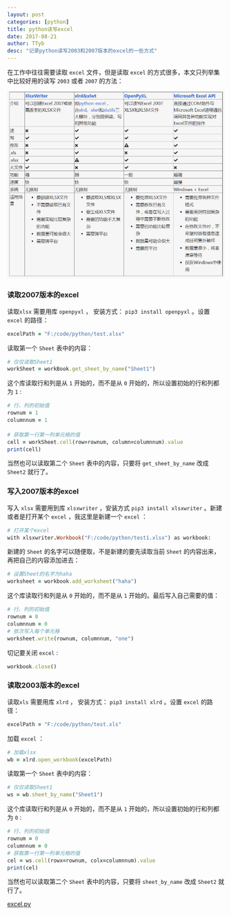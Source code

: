 ```yaml
---
layout: post
categories: [python]
title: python读写excel
date: 2017-08-21
author: TTyb
desc: "记录python读写2003和2007版本的excel的一些方式"
---
```


在工作中往往需要读取 `excel` 文件，但是读取 `excel` 的方式很多，本文只列举集中比较好用的读写 `2003` 或者 `2007` 的方法：

<p style="text-align:center"><img src="/static/postimage/python/excel/0b7b02087bf40ad14cc91cbd5f2c11dfa9eccebb.jpg" class="img-responsive"/></p>

### 读取2007版本的excel

读取`xlsx` 需要用库 `openpyxl` ， 安装方式： `pip3 install openpyxl` 。设置 `excel` 的路径：

~~~ruby
excelPath = "F:/code/python/test.xlsx"
~~~

读取第一个 `Sheet` 表中的内容：

~~~ruby
# 仅仅读取Sheet1
workSheet = workBook.get_sheet_by_name("Sheet1")
~~~

这个库读取行和列是从 `1` 开始的，而不是从 `0` 开始的，所以设置初始的行和列都为 `1` :

~~~ruby
# 行、列的初始值
rownum = 1
columnnum = 1

# 获取第一行第一列单元格的值
cell = workSheet.cell(row=rownum, column=columnnum).value
print(cell)
~~~

当然也可以读取第二个 `Sheet` 表中的内容，只要将 `get_sheet_by_name` 改成 `Sheet2` 就行了。

### 写入2007版本的excel

写入 `xlsx` 需要用到库 `xlsxwriter` ，安装方式 `pip3 install xlsxwriter` 。新建或者是打开某个 `excel` ，我这里是新建一个 `excel` ：

~~~ruby
# 打开某个excel
with xlsxwriter.Workbook("F:/code/python/test1.xlsx") as workbook:
~~~

新建的 `Sheet` 的名字可以随便取，不是新建的要先读取当前 `Sheet` 的内容出来，再把自己的内容添加进去：

~~~ruby
# 设置Sheet的名字为haha
worksheet = workbook.add_worksheet("haha")
~~~

这个库读取行和列是从 `0` 开始的，而不是从 `1` 开始的。最后写入自己需要的值：

~~~ruby
# 行、列的初始值
rownum = 0
columnnum = 0
# 依次写入每个单元格
worksheet.write(rownum, columnnum, "one")
~~~

切记要关闭 `excel` :

~~~ruby
workbook.close()
~~~

### 读取2003版本的excel

读取`xls` 需要用库 `xlrd` ， 安装方式： `pip3 install xlrd` 。设置 `excel` 的路径：

~~~ruby
excelPath = "F:/code/python/test.xls"
~~~

加载 `excel` ：

~~~ruby
# 加载xlsx
wb = xlrd.open_workbook(excelPath)
~~~

读取第一个 `Sheet` 表中的内容：

~~~ruby
# 仅仅读取Sheet1
ws = wb.sheet_by_name("Sheet1")
~~~

这个库读取行和列是从 `0` 开始的，而不是从 `1` 开始的，所以设置初始的行和列都为 `0` :

~~~ruby
# 行、列的初始值
rownum = 0
columnnum = 0
# 获取第一行第一列单元格的值
cel = ws.cell(rowx=rownum, colx=columnnum).value
print(cel)
~~~

当然也可以读取第二个 `Sheet` 表中的内容，只要将 `sheet_by_name` 改成 `Sheet2` 就行了。

<a href="/static/postimage/python/excel/excel.py" target="_blank">excel.py</a>